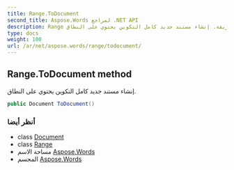 ```yaml
---
title: Range.ToDocument
second_title: Aspose.Words لمراجع .NET API
description: Range طريقة. إنشاء مستند جديد كامل التكوين يحتوي على النطاق.
type: docs
weight: 100
url: /ar/net/aspose.words/range/todocument/
---
```

## Range.ToDocument method

إنشاء مستند جديد كامل التكوين يحتوي على النطاق.

```csharp
public Document ToDocument()
```

### أنظر أيضا

* class [Document](../../document/)
* class [Range](../)
* مساحة الاسم [Aspose.Words](../../range/)
* المجسم [Aspose.Words](../../../)


